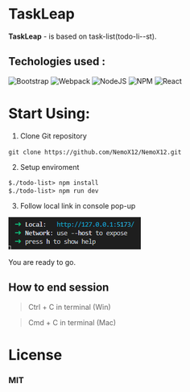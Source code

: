 # TaskLeap

**TaskLeap** - is based on task-list(todo-li--st).

## Techologies used :

![Bootstrap](https://img.shields.io/badge/bootstrap-%238511FA.svg?style=for-the-badge&logo=bootstrap&logoColor=white)
![Webpack](https://img.shields.io/badge/webpack-%238DD6F9.svg?style=for-the-badge&logo=webpack&logoColor=black)
![NodeJS](https://img.shields.io/badge/node.js-6DA55F?style=for-the-badge&logo=node.js&logoColor=white)
![NPM](https://img.shields.io/badge/NPM-%23CB3837.svg?style=for-the-badge&logo=npm&logoColor=white)
![React](https://img.shields.io/badge/react-%2320232a.svg?style=for-the-badge&logo=react&logoColor=%2361DAFB)

# Start Using:

1. Clone Git repository

`git clone https://github.com/NemoX12/NemoX12.git`

2. Setup enviroment

```
$./todo-list> npm install
$./todo-list> npm run dev
```

3. Follow local link in console pop-up

![img](src\assets\119c9d5c-ae76-42f1-9496-7b3513d6f8cb.png)

You are ready to go.

## How to end session

> Ctrl + C in terminal (Win)

> Cmd + C in terminal (Mac)

# License

### MIT
